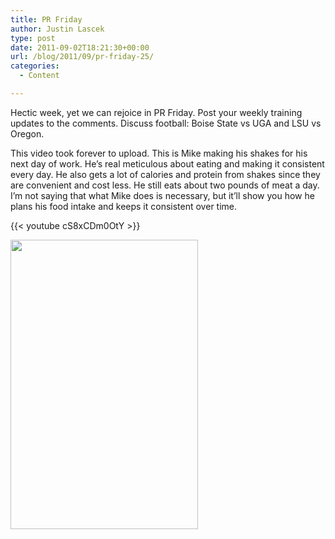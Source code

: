 ```yaml
---
title: PR Friday
author: Justin Lascek
type: post
date: 2011-09-02T18:21:30+00:00
url: /blog/2011/09/pr-friday-25/
categories:
  - Content

---
```

Hectic week, yet we can rejoice in PR Friday. Post your weekly training updates to the comments. Discuss football: Boise State vs UGA and LSU vs Oregon.
  

  
This video took forever to upload. This is Mike making his shakes for his next day of work. He&#8217;s real meticulous about eating and making it consistent every day. He also gets a lot of calories and protein from shakes since they are convenient and cost less. He still eats about two pounds of meat a day. I&#8217;m not saying that what Mike does is necessary, but it&#8217;ll show you how he plans his food intake and keeps it consistent over time.
  
{{< youtube cS8xCDm0OtY >}}
  

  
[<img data-attachment-id="5278" data-permalink="/blog/2011/09/pr-friday-25/tumblr_llnwhvpkoz1qah05lo1_400/" data-orig-file="/2011/09/tumblr_llnwhvpkOz1qah05lo1_400.jpg" data-orig-size="300,463" data-comments-opened="1" data-image-meta="{&quot;aperture&quot;:&quot;0&quot;,&quot;credit&quot;:&quot;&quot;,&quot;camera&quot;:&quot;&quot;,&quot;caption&quot;:&quot;&quot;,&quot;created_timestamp&quot;:&quot;0&quot;,&quot;copyright&quot;:&quot;&quot;,&quot;focal_length&quot;:&quot;0&quot;,&quot;iso&quot;:&quot;0&quot;,&quot;shutter_speed&quot;:&quot;0&quot;,&quot;title&quot;:&quot;&quot;}" data-image-title="tumblr_llnwhvpkOz1qah05lo1_400" data-image-description="" data-medium-file="/2011/09/tumblr_llnwhvpkOz1qah05lo1_400.jpg" data-large-file="/2011/09/tumblr_llnwhvpkOz1qah05lo1_400.jpg" src="/2011/09/tumblr_llnwhvpkOz1qah05lo1_400.jpg" alt="" title="tumblr_llnwhvpkOz1qah05lo1_400" width="300" height="463" class="aligncenter size-full wp-image-5278" />][1]

 [1]: /2011/09/tumblr_llnwhvpkOz1qah05lo1_400.jpg
